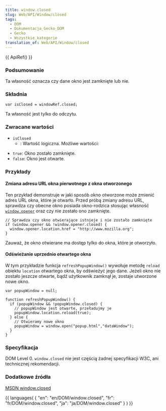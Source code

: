 ```yaml
---
title: window.closed
slug: Web/API/Window/closed
tags:
  - DOM
  - Dokumentacja_Gecko_DOM
  - Gecko
  - Wszystkie_kategorie
translation_of: Web/API/Window/closed
---
```

{{ ApiRef() }}

### Podsumowanie

Ta własność oznacza czy dane okno jest zamknięte lub nie.

### Składnia

    var isClosed = windowRef.closed;

Ta własność jest tylko do odczytu.

### Zwracane wartości

- `isClosed`
  - : Wartość logiczna. Możliwe wartości:

<!---->

- `true`: Okno zostało zamknięte.
- `false`: Okno jest otwarte.

### Przykłady

#### Zmiana adresu URL okna pierwotnego z okna otworzonego

Ten przykład demonstruje w jaki sposób okno otworzone może zmienić adres URL okna, które je otwarło. Przed próbą zmiany adresu URL, sprawdza czy obecne okno posiada okno-rodzica stosując własność [`window.opener`](pl/DOM/window.opener) oraz czy nie zostało ono zamknięte.

    // Sprawdza czy okno otwierające istnieje i nie zostało zamknięte
    if (window.opener && !window.opener.closed) {
      window.opener.location.href = "http://www.mozilla.org";
    }

Zauważ, że okno otwierane ma dostęp tylko do okna, które je otworzyło.

#### Odświeżanie uprzednio otwartego okna

W tym przykładzie funkcja `refreshPopupWindow()` wywołuje metodę `reload` obiektu `location` otwartego okna, by odświeżyć jego dane. Jeżeli okno nie zostało jeszcze otwarte, bądź użytkownik zamknął je, zostaje utworzone nowe okno.

    var popupWindow = null;

    function refreshPopupWindow() {
      if (popupWindow && !popupWindow.closed) {
        // popupWindow jest otwarte, przeładujmy je
        popupWindow.location.reload(true);
      } else {
        // Otwieramy nowe okno
        popupWindow = window.open("popup.html","dataWindow");
      }
    }

### Specyfikacja

DOM Level 0. `window.closed` nie jest częścią żadnej specyfikacji W3C, ani technicznej rekomendacji.

### Dodatkowe źródła

[MSDN window.closed](http://msdn.microsoft.com/library/default.asp?url=/workshop/author/dhtml/reference/properties/closed.asp)



{{ languages( { "en": "en/DOM/window\.closed", "fr": "fr/DOM/window\.closed", "ja": "ja/DOM/window\.closed" } ) }}
